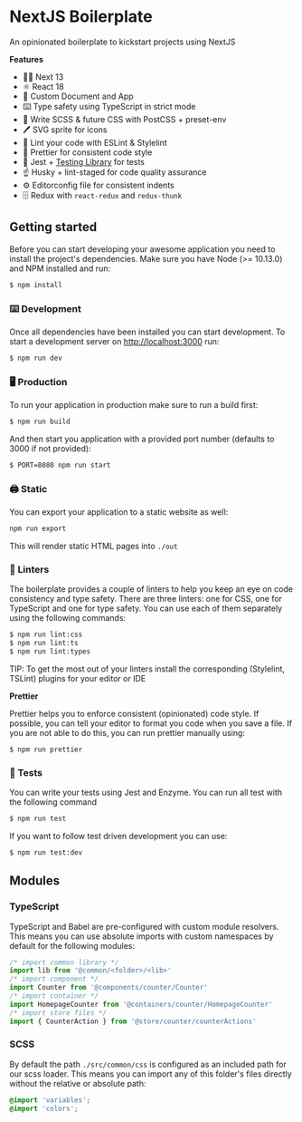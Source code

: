 # NextJS Boilerplate

An opinionated boilerplate to kickstart projects using NextJS

**Features**

- 👏🏼 Next 13
- ⚛️ React 18
- 🌊 Custom Document and App
- ⌨️ Type safety using TypeScript in strict mode
- 💄 Write SCSS & future CSS with PostCSS + preset-env
- 🖊 SVG sprite for icons
- 👀 Lint your code with ESLint & Stylelint
- 🌈 Prettier for consistent code style
- 🔨 Jest + [Testing Library](https://testing-library.com/) for tests
- ☝️ Husky + lint-staged for code quality assurance
- ⚙️ Editorconfig file for consistent indents
- 🗄 Redux with `react-redux` and `redux-thunk`

## Getting started

Before you can start developing your awesome application you need to install the project's dependencies. Make sure you have Node (>= 10.13.0) and NPM installed and run:

```sh
$ npm install
```

### ⌨️ Development

Once all dependencies have been installed you can start development. To start a development server on [http://localhost:3000](http://localhost:3000) run:

```sh
$ npm run dev
```

### 🖥 Production

To run your application in production make sure to run a build first:

```sh
$ npm run build
```

And then start you application with a provided port number (defaults to 3000 if not provided):

```sh
$ PORT=8080 npm run start
```

### 🖨 Static

You can export your application to a static website as well:

```sh
npm run export
```

This will render static HTML pages into `./out`

### 🧐 Linters

The boilerplate provides a couple of linters to help you keep an eye on code consistency and type safety. There are three linters: one for CSS, one for TypeScript and one for type safety. You can use each of them separately using the following commands:

```sh
$ npm run lint:css
$ npm run lint:ts
$ npm run lint:types
```

TIP: To get the most out of your linters install the corresponding (Stylelint, TSLint) plugins for your editor or IDE

**Prettier**

Prettier helps you to enforce consistent (opinionated) code style. If possible, you can tell your editor to format you code when you save a file. If you are not able to do this, you can run prettier manually using:

```sh
$ npm run prettier
```

### 🤖 Tests

You can write your tests using Jest and Enzyme. You can run all test with the following command

```sh
$ npm run test
```

If you want to follow test driven development you can use:

```sh
$ npm run test:dev
```

## Modules

### TypeScript

TypeScript and Babel are pre-configured with custom module resolvers.
This means you can use absolute imports with custom namespaces by default for the following modules:

```js
/* import common library */
import lib from '@common/<folder>/<lib>'
/* import component */
import Counter from '@components/counter/Counter'
/* import container */
import HomepageCounter from '@containers/counter/HomepageCounter'
/* import store files */
import { CounterAction } from '@store/counter/counterActions'
```

### SCSS

By default the path `./src/common/css` is configured as an included path for our scss loader.
This means you can import any of this folder's files directly without the relative or absolute path:

```css
@import 'variables';
@import 'colors';
```
